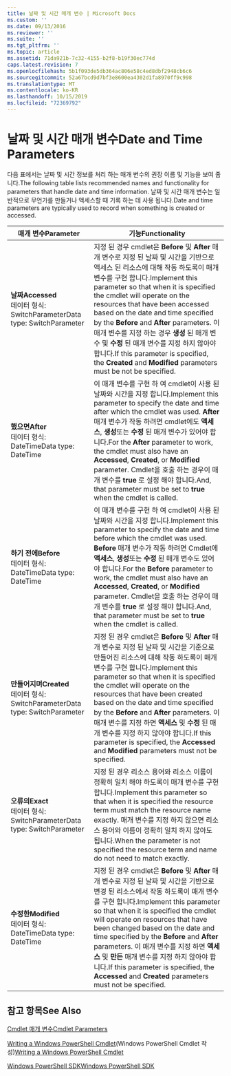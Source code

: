 ```yaml
---
title: 날짜 및 시간 매개 변수 | Microsoft Docs
ms.custom: ''
ms.date: 09/13/2016
ms.reviewer: ''
ms.suite: ''
ms.tgt_pltfrm: ''
ms.topic: article
ms.assetid: 71da921b-7c32-4155-b2f8-b19f30ec774d
caps.latest.revision: 7
ms.openlocfilehash: 5b1f093de5db364ac806e58c4ed8dbf2948cb6c6
ms.sourcegitcommit: 52a67bcd9d7bf3e8600ea4302d1fa8970ff9c998
ms.translationtype: MT
ms.contentlocale: ko-KR
ms.lasthandoff: 10/15/2019
ms.locfileid: "72369792"
---
```

# <a name="date-and-time-parameters"></a><span data-ttu-id="59687-102">날짜 및 시간 매개 변수</span><span class="sxs-lookup"><span data-stu-id="59687-102">Date and Time Parameters</span></span>

<span data-ttu-id="59687-103">다음 표에서는 날짜 및 시간 정보를 처리 하는 매개 변수의 권장 이름 및 기능을 보여 줍니다.</span><span class="sxs-lookup"><span data-stu-id="59687-103">The following table lists recommended names and functionality for parameters that handle date and time information.</span></span> <span data-ttu-id="59687-104">날짜 및 시간 매개 변수는 일반적으로 무언가를 만들거나 액세스할 때 기록 하는 데 사용 됩니다.</span><span class="sxs-lookup"><span data-stu-id="59687-104">Date and time parameters are typically used to record when something is created or accessed.</span></span>

|<span data-ttu-id="59687-105">매개 변수</span><span class="sxs-lookup"><span data-stu-id="59687-105">Parameter</span></span>|<span data-ttu-id="59687-106">기능</span><span class="sxs-lookup"><span data-stu-id="59687-106">Functionality</span></span>|
|---|---|
|<span data-ttu-id="59687-107">**날짜**</span><span class="sxs-lookup"><span data-stu-id="59687-107">**Accessed**</span></span><br><span data-ttu-id="59687-108">데이터 형식: SwitchParameter</span><span class="sxs-lookup"><span data-stu-id="59687-108">Data type: SwitchParameter</span></span>|<span data-ttu-id="59687-109">지정 된 경우 cmdlet은 **Before** 및 **After** 매개 변수로 지정 된 날짜 및 시간을 기반으로 액세스 된 리소스에 대해 작동 하도록이 매개 변수를 구현 합니다.</span><span class="sxs-lookup"><span data-stu-id="59687-109">Implement this parameter so that when it is specified the cmdlet will operate on the resources that have been accessed based on the date and time specified by the **Before** and **After** parameters.</span></span> <span data-ttu-id="59687-110">이 매개 변수를 지정 하는 경우 **생성** 된 매개 변수 및 **수정** 된 매개 변수를 지정 하지 않아야 합니다.</span><span class="sxs-lookup"><span data-stu-id="59687-110">If this parameter is specified, the **Created** and **Modified** parameters must be not be specified.</span></span>|
|<span data-ttu-id="59687-111">**했으면**</span><span class="sxs-lookup"><span data-stu-id="59687-111">**After**</span></span><br><span data-ttu-id="59687-112">데이터 형식: DateTime</span><span class="sxs-lookup"><span data-stu-id="59687-112">Data type: DateTime</span></span>|<span data-ttu-id="59687-113">이 매개 변수를 구현 하 여 cmdlet이 사용 된 날짜와 시간을 지정 합니다.</span><span class="sxs-lookup"><span data-stu-id="59687-113">Implement this parameter to specify the date and time after which the cmdlet was used.</span></span> <span data-ttu-id="59687-114">**After** 매개 변수가 작동 하려면 cmdlet에도 **액세스**, **생성**또는 **수정** 된 매개 변수가 있어야 합니다.</span><span class="sxs-lookup"><span data-stu-id="59687-114">For the **After** parameter to work, the cmdlet must also have an **Accessed**, **Created**, or **Modified** parameter.</span></span> <span data-ttu-id="59687-115">Cmdlet을 호출 하는 경우이 매개 변수를 **true** 로 설정 해야 합니다.</span><span class="sxs-lookup"><span data-stu-id="59687-115">And, that parameter must be set to **true** when the cmdlet is called.</span></span>|
|<span data-ttu-id="59687-116">**하기 전에**</span><span class="sxs-lookup"><span data-stu-id="59687-116">**Before**</span></span><br><span data-ttu-id="59687-117">데이터 형식: DateTime</span><span class="sxs-lookup"><span data-stu-id="59687-117">Data type: DateTime</span></span>|<span data-ttu-id="59687-118">이 매개 변수를 구현 하 여 cmdlet이 사용 된 날짜와 시간을 지정 합니다.</span><span class="sxs-lookup"><span data-stu-id="59687-118">Implement this parameter to specify the date and time before which the cmdlet was used.</span></span> <span data-ttu-id="59687-119">**Before** 매개 변수가 작동 하려면 Cmdlet에 **액세스**, **생성**또는 **수정** 된 매개 변수도 있어야 합니다.</span><span class="sxs-lookup"><span data-stu-id="59687-119">For the **Before** parameter to work, the cmdlet must also have an **Accessed**, **Created**, or **Modified** parameter.</span></span> <span data-ttu-id="59687-120">Cmdlet을 호출 하는 경우이 매개 변수를 **true** 로 설정 해야 합니다.</span><span class="sxs-lookup"><span data-stu-id="59687-120">And, that parameter must be set to **true** when the cmdlet is called.</span></span>|
|<span data-ttu-id="59687-121">**만들어지며**</span><span class="sxs-lookup"><span data-stu-id="59687-121">**Created**</span></span><br><span data-ttu-id="59687-122">데이터 형식: SwitchParameter</span><span class="sxs-lookup"><span data-stu-id="59687-122">Data type: SwitchParameter</span></span>|<span data-ttu-id="59687-123">지정 된 경우 cmdlet은 **Before** 및 **After** 매개 변수로 지정 된 날짜 및 시간을 기준으로 만들어진 리소스에 대해 작동 하도록이 매개 변수를 구현 합니다.</span><span class="sxs-lookup"><span data-stu-id="59687-123">Implement this parameter so that when it is specified the cmdlet will operate on the resources that have been created based on the date and time specified by the **Before** and **After** parameters.</span></span> <span data-ttu-id="59687-124">이 매개 변수를 지정 하면 **액세스** 및 **수정** 된 매개 변수를 지정 하지 않아야 합니다.</span><span class="sxs-lookup"><span data-stu-id="59687-124">If this parameter is specified, the **Accessed** and **Modified** parameters must not be specified.</span></span>|
|<span data-ttu-id="59687-125">**오류의**</span><span class="sxs-lookup"><span data-stu-id="59687-125">**Exact**</span></span><br><span data-ttu-id="59687-126">데이터 형식: SwitchParameter</span><span class="sxs-lookup"><span data-stu-id="59687-126">Data type: SwitchParameter</span></span>|<span data-ttu-id="59687-127">지정 된 경우 리소스 용어와 리소스 이름이 정확히 일치 해야 하도록이 매개 변수를 구현 합니다.</span><span class="sxs-lookup"><span data-stu-id="59687-127">Implement this parameter so that when it is specified the resource term must match the resource name exactly.</span></span> <span data-ttu-id="59687-128">매개 변수를 지정 하지 않으면 리소스 용어와 이름이 정확히 일치 하지 않아도 됩니다.</span><span class="sxs-lookup"><span data-stu-id="59687-128">When the parameter is not specified the resource term and name do not need to match exactly.</span></span>|
|<span data-ttu-id="59687-129">**수정한**</span><span class="sxs-lookup"><span data-stu-id="59687-129">**Modified**</span></span><br><span data-ttu-id="59687-130">데이터 형식: DateTime</span><span class="sxs-lookup"><span data-stu-id="59687-130">Data type: DateTime</span></span>|<span data-ttu-id="59687-131">지정 된 경우 cmdlet은 **Before** 및 **After** 매개 변수로 지정 된 날짜 및 시간을 기반으로 변경 된 리소스에서 작동 하도록이 매개 변수를 구현 합니다.</span><span class="sxs-lookup"><span data-stu-id="59687-131">Implement this parameter so that when it is specified the cmdlet will operate on resources that have been changed based on the date and time specified by the **Before** and **After** parameters.</span></span> <span data-ttu-id="59687-132">이 매개 변수를 지정 하면 **액세스** 및 **만든** 매개 변수를 지정 하지 않아야 합니다.</span><span class="sxs-lookup"><span data-stu-id="59687-132">If this parameter is specified, the **Accessed** and **Created** parameters must not be specified.</span></span>|
## <a name="see-also"></a><span data-ttu-id="59687-133">참고 항목</span><span class="sxs-lookup"><span data-stu-id="59687-133">See Also</span></span>

[<span data-ttu-id="59687-134">Cmdlet 매개 변수</span><span class="sxs-lookup"><span data-stu-id="59687-134">Cmdlet Parameters</span></span>](./cmdlet-parameters.md)

<span data-ttu-id="59687-135">[Writing a Windows PowerShell Cmdlet](./writing-a-windows-powershell-cmdlet.md)(Windows PowerShell Cmdlet 작성)</span><span class="sxs-lookup"><span data-stu-id="59687-135">[Writing a Windows PowerShell Cmdlet](./writing-a-windows-powershell-cmdlet.md)</span></span>

[<span data-ttu-id="59687-136">Windows PowerShell SDK</span><span class="sxs-lookup"><span data-stu-id="59687-136">Windows PowerShell SDK</span></span>](../windows-powershell-reference.md)

